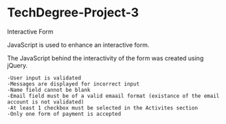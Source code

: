 # TechDegree-Project-3
 Interactive Form

JavaScript is used to enhance an interactive form.

The JavaScript behind the interactivity of the form was created using jQuery.
    
    -User input is validated
    -Messages are displayed for incorrect input
    -Name field cannot be blank
    -Email field must be of a valid emaail format (existance of the email account is not validated)
    -At least 1 checkbox must be selected in the Activites section
    -Only one form of payment is accepted